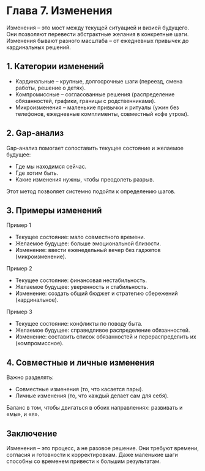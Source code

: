 <div style="page-break-before: always;"></div>

# Глава 7. Изменения

Изменения – это мост между текущей ситуацией и визией будущего. Они позволяют перевести абстрактные желания в конкретные шаги. Изменения бывают разного масштаба – от ежедневных привычек до кардинальных решений.

## 1. Категории изменений

- Кардинальные – крупные, долгосрочные шаги (переезд, смена работы, решение о детях).
- Компромиссные – согласованные решения (распределение обязанностей, графики, границы с родственниками).
- Микроизменения – маленькие привычки и ритуалы (ужин без телефонов, ежедневные комплименты, совместный кофе утром).

## 2. Gap-анализ

Gap-анализ помогает сопоставить текущее состояние и желаемое будущее:

- Где мы находимся сейчас.
- Где хотим быть.
- Какие изменения нужны, чтобы преодолеть разрыв.

Этот метод позволяет системно подойти к определению шагов.

## 3. Примеры изменений

Пример 1

- Текущее состояние: мало совместного времени.
- Желаемое будущее: больше эмоциональной близости.
- Изменение: ввести еженедельный вечер без гаджетов (микроизменение).

Пример 2

- Текущее состояние: финансовая нестабильность.
- Желаемое будущее: уверенность и стабильность.
- Изменение: создать общий бюджет и стратегию сбережений (кардинальное).

Пример 3

- Текущее состояние: конфликты по поводу быта.
- Желаемое будущее: справедливое распределение обязанностей.
- Изменение: составить список обязанностей и перераспределить их (компромиссное).

## 4. Совместные и личные изменения

Важно разделять:

- Совместные изменения (то, что касается пары).
- Личные изменения (то, что каждый делает сам для себя).

Баланс в том, чтобы двигаться в обоих направлениях: развивать и «мы», и «я».

## Заключение

Изменения – это процесс, а не разовое решение. Они требуют времени, согласия и готовности к корректировкам. Даже маленькие шаги способны со временем привести к большим результатам.
